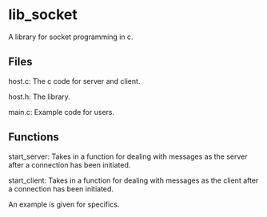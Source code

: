 # lib_socket
A library for socket programming in c.

## Files
host.c: The c code for server and client.

host.h: The library.

main.c: Example code for users.


## Functions
start_server: Takes in a function for dealing with messages as the server after a connection has been initiated. 

start_client: Takes in a function for dealing with messages as the client after a connection has been initiated.

An example is given for specifics.